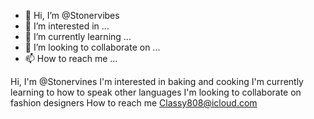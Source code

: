 - 👋 Hi, I’m @Stonervibes
- 👀 I’m interested in ...
- 🌱 I’m currently learning ...
- 💞️ I’m looking to collaborate on ...
- 📫 How to reach me ...

<!---
Stonervibes/Stonervibes is a ✨ special ✨ repository because its `README.md` (this file) appears on your GitHub profile.
You can click the Preview link to take a look at your changes.
--->
Hi, I'm @Stonervines
I'm interested in baking and cooking 
I'm currently learning to how to speak other languages 
I'm looking to collaborate on fashion designers
How to reach me Classy808@icloud.com 
